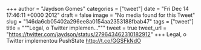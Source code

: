 
+++
author = "Jaydson Gomes"
categories = ["tweet"]
date = "Fri Dec 14 17:46:11 +0000 2012"
draft = false
image = "No media found for this Tweet"
slug = "146da6cb05402a296ee8a0154aa2353188fbab47"
tags = ["tweet"]
title = """Legal, o Twitter implemen..."""
tweet = true
tweet_url = "https://twitter.com/jaydson/status/279643462310182912"
+++
Legal, o Twitter implementou PushState http://t.co/GGSFkNdO
